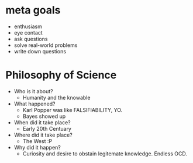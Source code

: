 # meta goals

* enthusiasm
* eye contact
* ask questions
* solve real-world problems
* write down questions

# Philosophy of Science

* Who is it about?
  * Humanity and the knowable
* What happened?
  * Karl Popper was like FALSIFIABILITY, YO.
  * Bayes showed up
* When did it take place?
  * Early 20th Centuary
* Where did it take place?
  * The West :P
* Why did it happen?
  * Curiosity and desire to obstain legitemate knowledge. Endless OCD.